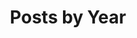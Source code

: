 ---
title: "Posts by Year"
layout: posts
permalink: /year-archive/
author_profile: true
sidebar_main: true
---